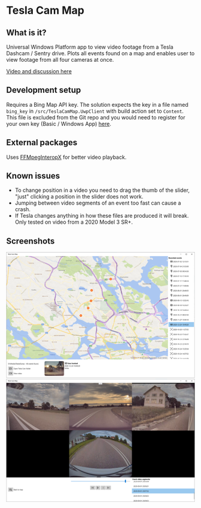 # Tesla Cam Map
## What is it?
Universal Windows Platform app to view video footage from a Tesla Dashcam / Sentry drive. Plots all events found on a map and enables user to view footage from all four cameras at once.

[Video and discussion here](https://www.reddit.com/r/teslamotors/comments/lxzhv4/i_put_together_a_windows_tesla_cam_viewer_app/)

## Development setup
Requires a Bing Map API key. The solution expects the key in a file named `bing_key` in `/src/TeslaCamMap.UwpClient` with build action set to `Content`. This file is excluded from the Git repo and you would need to register for your own key (Basic / Windows App) [here](https://www.microsoft.com/en-us/maps/create-a-bing-maps-key).

## External packages
Uses [FFMpegInteropX](https://github.com/ffmpeginteropx/FFmpegInteropX) for better video playback.

## Known issues
* To change position in a video you need to drag the thumb of the slider, "just" clicking a position in the slider does not work.
* Jumping between video segments of an event too fast can cause a crash.
* If Tesla changes anything in how these files are produced it will break. Only tested on video from a 2020 Model 3 SR+.

## Screenshots
![how to start game](https://github.com/grankko/TeslaCamMap/raw/main/screenshot_map.png)
![how to start game](https://github.com/grankko/TeslaCamMap/raw/main/screenshot_video.png)
